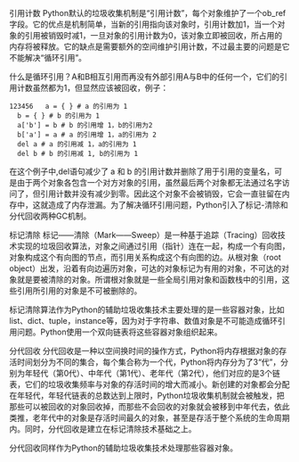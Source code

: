 引用计数
Python默认的垃圾收集机制是“引用计数”，每个对象维护了一个ob_ref字段。它的优点是机制简单，当新的引用指向该对象时，引用计数加1，当一个对象的引用被销毁时减1，一旦对象的引用计数为0，该对象立即被回收，所占用的内存将被释放。它的缺点是需要额外的空间维护引用计数，不过最主要的问题是它不能解决“循环引用”。




什么是循环引用？A和B相互引用而再没有外部引用A与B中的任何一个，它们的引用计数虽然都为1，但显然应该被回收，例子：
```
123456   a = { } # a 的引用为 1 
  b = { } # b 的引用为 1 
  a['b'] = b # b 的引用增 1，b的引用为2 
  b['a'] = a # a 的引用增 1，a的引用为 2 
  del a # a 的引用减 1，a的引用为 1 
  del b # b 的引用减 1, b的引用为 1 
```
在这个例子中,del语句减少了 a 和 b 的引用计数并删除了用于引用的变量名，可是由于两个对象各包含一个对方对象的引用，虽然最后两个对象都无法通过名字访问了，但引用计数并没有减少到零。因此这个对象不会被销毁，它会一直驻留在内存中，这就造成了内存泄漏。为了解决循环引用问题，Python引入了标记-清除和分代回收两种GC机制。

标记清除
标记——清除（Mark——Sweep）是一种基于追踪（Tracing）回收技术实现的垃圾回收算法，对象之间通过引用（指针）连在一起，构成一个有向图，对象构成这个有向图的节点，而引用关系构成这个有向图的边。从根对象（root object）出发，沿着有向边遍历对象，可达的对象标记为有用的对象，不可达的对象就是要被清除的对象。所谓根对象就是一些全局引用对象和函数栈中的引用，这些引用所引用的对象是不可被删除的。




标记清除算法作为Python的辅助垃圾收集技术主要处理的是一些容器对象，比如list、dict、tuple，instance等，因为对于字符串、数值对象是不可能造成循环引用问题。Python使用一个双向链表将这些容器对象组织起来。

分代回收
分代回收是一种以空间换时间的操作方式，Python将内存根据对象的存活时间划分为不同的集合，每个集合称为一个代，Python将内存分为了3“代”，分别为年轻代（第0代）、中年代（第1代）、老年代（第2代），他们对应的是3个链表，它们的垃圾收集频率与对象的存活时间的增大而减小。新创建的对象都会分配在年轻代，年轻代链表的总数达到上限时，Python垃圾收集机制就会被触发，把那些可以被回收的对象回收掉，而那些不会回收的对象就会被移到中年代去，依此类推，老年代中的对象是存活时间最久的对象，甚至是存活于整个系统的生命周期内。同时，分代回收是建立在标记清除技术基础之上。




分代回收同样作为Python的辅助垃圾收集技术处理那些容器对象。

